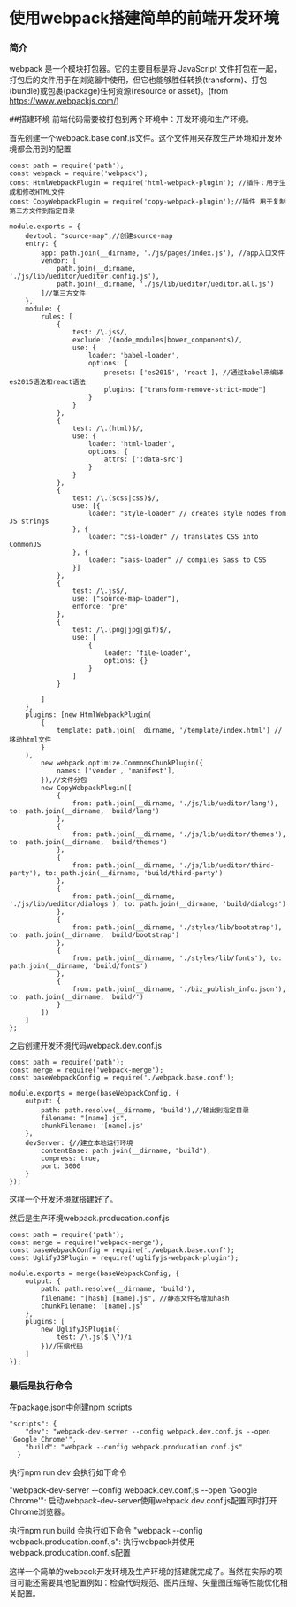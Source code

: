 # 使用webpack搭建简单的前端开发环境

### 简介
webpack 是一个模块打包器。它的主要目标是将 JavaScript 文件打包在一起，打包后的文件用于在浏览器中使用，但它也能够胜任转换(transform)、打包(bundle)或包裹(package)任何资源(resource or asset)。(from https://www.webpackjs.com/)

##搭建环境
前端代码需要被打包到两个环境中：开发环境和生产环境。

首先创建一个webpack.base.conf.js文件。这个文件用来存放生产环境和开发环境都会用到的配置
```apple js
const path = require('path');
const webpack = require('webpack');
const HtmlWebpackPlugin = require('html-webpack-plugin'); //插件：用于生成和修改HTML文件
const CopyWebpackPlugin = require('copy-webpack-plugin');//插件 用于复制第三方文件到指定目录

module.exports = {
    devtool: "source-map",//创建source-map
    entry: {
        app: path.join(__dirname, './js/pages/index.js'), //app入口文件
        vendor: [
            path.join(__dirname, './js/lib/ueditor/ueditor.config.js'), 
            path.join(__dirname, './js/lib/ueditor/ueditor.all.js')
        ]//第三方文件
    },
    module: {
        rules: [
            {
                test: /\.js$/,
                exclude: /(node_modules|bower_components)/,
                use: {
                    loader: 'babel-loader',
                    options: {
                        presets: ['es2015', 'react'], //通过babel来编译es2015语法和react语法
                        plugins: ["transform-remove-strict-mode"]
                    }
                }
            },
            {
                test: /\.(html)$/,
                use: {
                    loader: 'html-loader',
                    options: {
                        attrs: [':data-src']
                    }
                }
            },
            {
                test: /\.(scss|css)$/,
                use: [{
                    loader: "style-loader" // creates style nodes from JS strings
                }, {
                    loader: "css-loader" // translates CSS into CommonJS
                }, {
                    loader: "sass-loader" // compiles Sass to CSS
                }]
            },
            {
                test: /\.js$/,
                use: ["source-map-loader"],
                enforce: "pre"
            },
            {
                test: /\.(png|jpg|gif)$/,
                use: [
                    {
                        loader: 'file-loader',
                        options: {}
                    }
                ]
            }

        ]
    },
    plugins: [new HtmlWebpackPlugin(
        {
            template: path.join(__dirname, '/template/index.html') //移动html文件
        }
    ),
        new webpack.optimize.CommonsChunkPlugin({
            names: ['vendor', 'manifest'],
        }),//文件分包
        new CopyWebpackPlugin([
            {
                from: path.join(__dirname, './js/lib/ueditor/lang'), to: path.join(__dirname, 'build/lang')
            },
            {
                from: path.join(__dirname, './js/lib/ueditor/themes'), to: path.join(__dirname, 'build/themes')
            },
            {
                from: path.join(__dirname, './js/lib/ueditor/third-party'), to: path.join(__dirname, 'build/third-party')
            },
            {
                from: path.join(__dirname, './js/lib/ueditor/dialogs'), to: path.join(__dirname, 'build/dialogs')
            },
            {
                from: path.join(__dirname, './styles/lib/bootstrap'), to: path.join(__dirname, 'build/bootstrap')
            },
            {
                from: path.join(__dirname, './styles/lib/fonts'), to: path.join(__dirname, 'build/fonts')
            },
            {
                from: path.join(__dirname, './biz_publish_info.json'), to: path.join(__dirname, 'build/')
            }
        ])
    ]
};
```
之后创建开发环境代码webpack.dev.conf.js
```apple js
const path = require('path');
const merge = require('webpack-merge');
const baseWebpackConfig = require('./webpack.base.conf');

module.exports = merge(baseWebpackConfig, {
    output: {
        path: path.resolve(__dirname, 'build'),//输出到指定目录
        filename: "[name].js",
        chunkFilename: '[name].js'
    },
    devServer: {//建立本地运行环境
        contentBase: path.join(__dirname, "build"), 
        compress: true,
        port: 3000
    }
});
```
这样一个开发环境就搭建好了。

然后是生产环境webpack.producation.conf.js
```apple js
const path = require('path');
const merge = require('webpack-merge');
const baseWebpackConfig = require('./webpack.base.conf');
const UglifyJSPlugin = require('uglifyjs-webpack-plugin');

module.exports = merge(baseWebpackConfig, {
    output: {
        path: path.resolve(__dirname, 'build'),
        filename: "[hash].[name].js", //静态文件名增加hash
        chunkFilename: '[name].js'
    },
    plugins: [
        new UglifyJSPlugin({
            test: /\.js($|\?)/i
        })//压缩代码
    ]
});
```

### 最后是执行命令
在package.json中创建npm scripts
```apple js
"scripts": {
    "dev": "webpack-dev-server --config webpack.dev.conf.js --open 'Google Chrome'",
    "build": "webpack --config webpack.producation.conf.js"
  }
```
执行npm run dev 会执行如下命令

"webpack-dev-server --config webpack.dev.conf.js --open 'Google Chrome'": 启动webpack-dev-server使用webpack.dev.conf.js配置同时打开Chrome浏览器。

执行npm run build 会执行如下命令
"webpack --config webpack.producation.conf.js": 执行webpack并使用webpack.producation.conf.js配置


这样一个简单的webpack开发环境及生产环境的搭建就完成了。当然在实际的项目可能还需要其他配置例如：检查代码规范、图片压缩、矢量图压缩等性能优化相关配置。